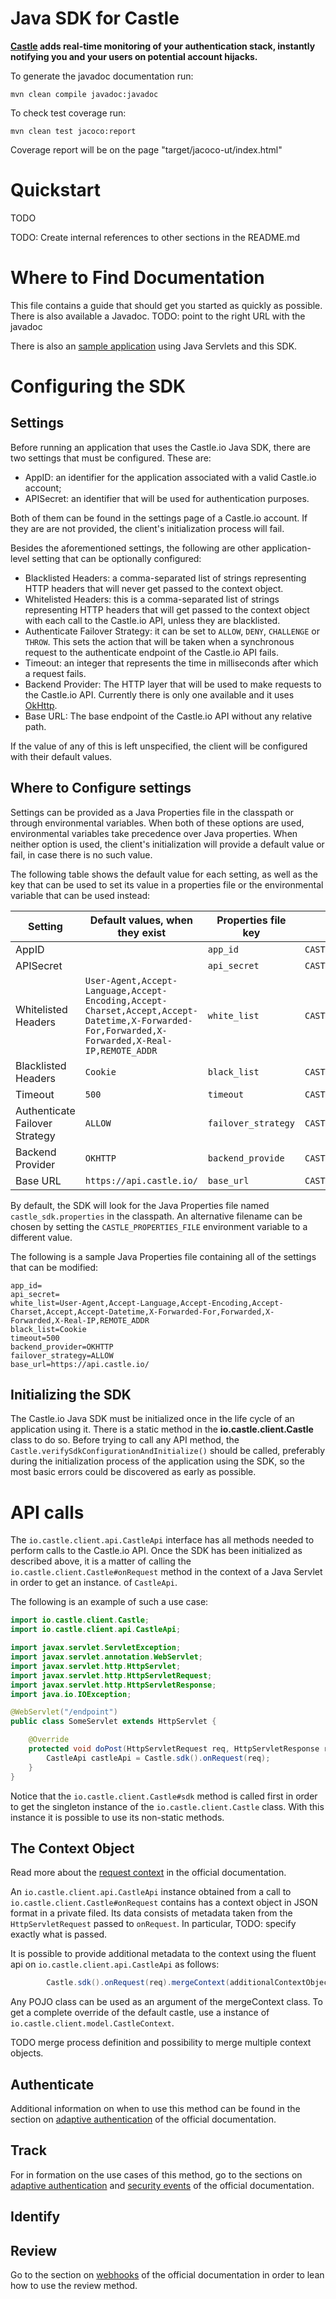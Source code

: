 # Java SDK for Castle

**[Castle](https://castle.io) adds real-time monitoring of your authentication stack,
instantly notifying you and your users on potential account hijacks.**

To generate the javadoc documentation run:

    mvn clean compile javadoc:javadoc

To check test coverage run:
    
    mvn clean test jacoco:report

Coverage report will be on the page "target/jacoco-ut/index.html"

# Quickstart

TODO

TODO: Create internal references to other sections in the README.md

# Where to Find Documentation

This file contains a guide that should get you started as quickly as possible.
There is also available a Javadoc.
TODO: point to the right URL with the javadoc

There is also an [sample application](https://github.com/castle/castle-java-example)
using Java Servlets and this SDK.

# Configuring the SDK

## Settings

Before running an application that uses the Castle.io Java SDK,
there are two settings that must be configured.
These are:

 * AppID: an identifier for the application associated with a valid Castle.io account; 
 * APISecret: an identifier that will be used for authentication purposes.
 
Both of them can be found in the settings page of a Castle.io account.
If they are are not provided, the client's initialization process will fail.

Besides the aforementioned settings, the following are other application-level setting
that can be optionally configured:

 * Blacklisted Headers: a comma-separated list of strings representing HTTP headers that will
 never get passed to the context object.
 * Whitelisted Headers: this is a comma-separated list of strings representing HTTP headers
 that will get passed to the context object with each call to the Castle.io API,
 unless they are blacklisted.
 * Authenticate Failover Strategy: it can be set to `ALLOW`, `DENY`, `CHALLENGE` or `THROW`.
 This sets the action that will be taken when a synchronous request to the authenticate endpoint
 of the Castle.io API fails.
 * Timeout: an integer that represents the time in milliseconds after which a request fails. 
 * Backend Provider: The HTTP layer that will be used to make requests to the Castle.io API.
 Currently there is only one available and it uses [OkHttp](https://square.github.io/okhttp/).
 * Base URL: The base endpoint of the Castle.io API without any relative path.
 
If the value of any of this is left unspecified, the client will be configured with their default values.

## Where to Configure settings

Settings can be provided as a Java Properties file in the classpath or through
environmental variables.
When both of these options are used, environmental variables take precedence over Java
properties.
When neither option is used, the client's initialization will provide a default value or fail,
in case there is no such value.

The following table shows the default value for each setting,
as well as the key that can be used to set its value in a properties
file or the environmental variable that can be used instead:

Setting | Default values, when they exist | Properties file key | Environmental variable |
--- | --- | --- | --- |
AppID |   | `app_id` | `CASTLE_SDK_APP_ID` |
APISecret |   | `api_secret` | `CASTLE_SDK_API_SECRET` |
Whitelisted Headers | `User-Agent,Accept-Language,Accept-Encoding,Accept-Charset,Accept,Accept-Datetime,X-Forwarded-For,Forwarded,X-Forwarded,X-Real-IP,REMOTE_ADDR` | `white_list` | `CASTLE_SDK_WHITELIST_HEADERS` |
Blacklisted Headers | `Cookie` | `black_list` | `CASTLE_SDK_BLACKLIST_HEADERS` |
Timeout | `500` | `timeout` | `CASTLE_SDK_TIMEOUT` |
Authenticate Failover Strategy | `ALLOW` | `failover_strategy` | `CASTLE_SDK_AUTHENTICATE_FAILOVER_STRATEGY` |
Backend Provider | `OKHTTP` | `backend_provide` | `CASTLE_SDK_BACKEND_PROVIDER` |
Base URL | `https://api.castle.io/` | `base_url` | `CASTLE_SDK_BASE_URL` |

By default, the SDK will look for the Java Properties file named `castle_sdk.properties`
in the classpath.
An alternative filename can be chosen by setting the `CASTLE_PROPERTIES_FILE` environment variable to a different value.

The following is a sample Java Properties file containing all of the settings that can be
modified: 
    
    app_id=
    api_secret=
    white_list=User-Agent,Accept-Language,Accept-Encoding,Accept-Charset,Accept,Accept-Datetime,X-Forwarded-For,Forwarded,X-Forwarded,X-Real-IP,REMOTE_ADDR
    black_list=Cookie
    timeout=500
    backend_provider=OKHTTP
    failover_strategy=ALLOW
    base_url=https://api.castle.io/

## Initializing the SDK

The Castle.io Java SDK must be initialized once in the life cycle of an application using it.
There is a static method in the **io.castle.client.Castle** class to do so.
Before trying to call any API method, the `Castle.verifySdkConfigurationAndInitialize()`
should be called, preferably during the initialization process of the application using the SDK,
so the most basic errors could be discovered as early as possible.

# API calls

The `io.castle.client.api.CastleApi` interface has all methods needed to perform calls to
the Castle.io API.
Once the SDK has been initialized as described above, it is a matter of calling the
`io.castle.client.Castle#onRequest` method in the context of a Java Servlet in order
to get an instance. of `CastleApi`.

The following is an example of such a use case:
```java
import io.castle.client.Castle;
import io.castle.client.api.CastleApi;

import javax.servlet.ServletException;
import javax.servlet.annotation.WebServlet;
import javax.servlet.http.HttpServlet;
import javax.servlet.http.HttpServletRequest;
import javax.servlet.http.HttpServletResponse;
import java.io.IOException;

@WebServlet("/endpoint")
public class SomeServlet extends HttpServlet {

    @Override
    protected void doPost(HttpServletRequest req, HttpServletResponse resp) throws ServletException, IOException {
        CastleApi castleApi = Castle.sdk().onRequest(req);
    }
}
```

Notice that the `io.castle.client.Castle#sdk` method is called first in order to get the singleton
instance of the `io.castle.client.Castle` class.
With this instance it is possible to use its non-static methods.

## The Context Object

Read more about the [request context](https://castle.io/docs/context) in the official documentation.

An `io.castle.client.api.CastleApi` instance obtained from a call to `io.castle.client.Castle#onRequest`
contains has a context object in JSON format in a private filed.
Its data consists of metadata taken from the `HttpServletRequest` passed to `onRequest`.
In particular, TODO: specify exactly what is passed.

It is possible to provide additional metadata to the context using the fluent api on `io.castle.client.api.CastleApi` as follows:
```java
        Castle.sdk().onRequest(req).mergeContext(additionalContextObject);
```

Any POJO class can be used as an argument of the mergeContext class. To get a complete override of the default castle, use a instance of `io.castle.client.model.CastleContext`.

TODO merge process definition and possibility to merge multiple context objects.

## Authenticate

Additional information on when to use this method can be found in the section
on [adaptive authentication](https://castle.io/docs/authentication) of the official documentation.

 

## Track

For in formation on the use cases of this method, go to the sections on
[adaptive authentication](https://castle.io/docs/authentication) and 
[security events](https://castle.io/docs/events) of the official documentation.

## Identify

## Review

Go to the section on [webhooks](https://castle.io/docs/webhooks) of the official documentation in order
to lean how to use the review method.

